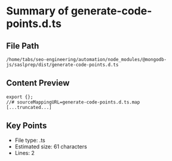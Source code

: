 # Summary of generate-code-points.d.ts
  
## File Path
`/home/tabs/seo-engineering/automation/node_modules/@mongodb-js/saslprep/dist/generate-code-points.d.ts`

## Content Preview
```
export {};
//# sourceMappingURL=generate-code-points.d.ts.map
[...truncated...]
```

## Key Points
- File type: .ts
- Estimated size: 61 characters
- Lines: 2
